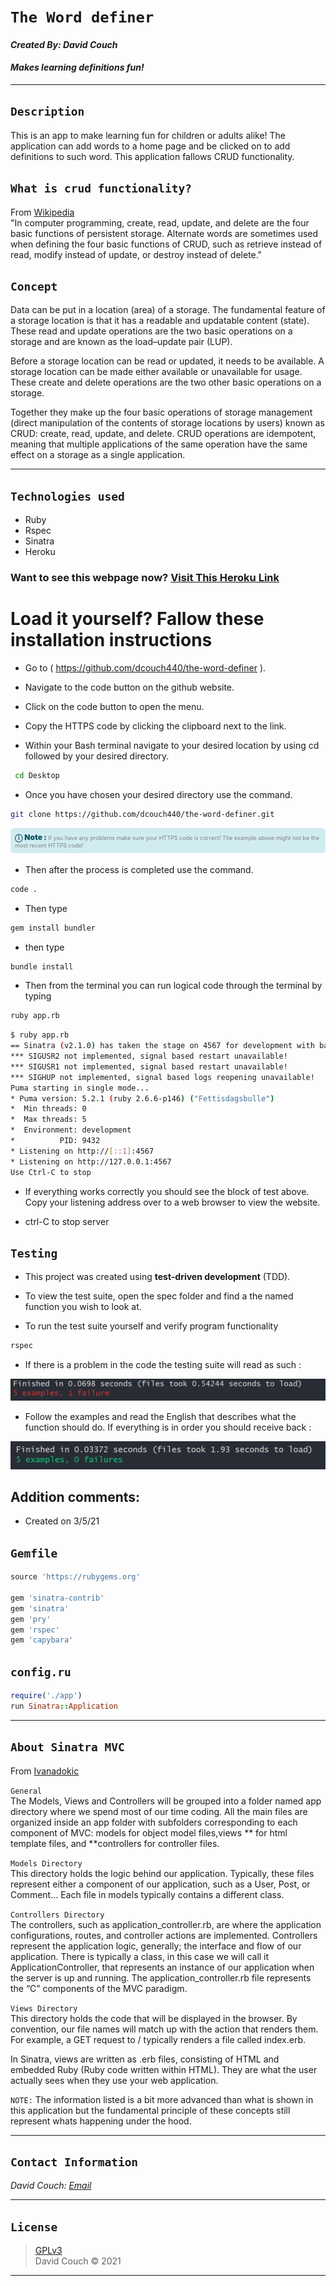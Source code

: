 # `The Word definer`
#### *Created By: David Couch*

#### *Makes learning definitions fun!*
* * *
## `Description`
This is an app to make learning fun for children or adults alike! The application can add words to a home page and be clicked on to add definitions to such word. This application fallows CRUD functionality.

## `What is crud functionality?`
From [Wikipedia](https://en.wikipedia.org/wiki/Create,_read,_update_and_delete)\
"In computer programming, create, read, update, and delete are the four basic functions of persistent storage. Alternate words are sometimes used when defining the four basic functions of CRUD, such as retrieve instead of read, modify instead of update, or destroy instead of delete."

## `Concept`
Data can be put in a location (area) of a storage. The fundamental feature of a storage location is that it has a readable and updatable content (state). These read and update operations are the two basic operations on a storage and are known as the load–update pair (LUP).

Before a storage location can be read or updated, it needs to be available. A storage location can be made either available or unavailable for usage. These create and delete operations are the two other basic operations on a storage.

Together they make up the four basic operations of storage management (direct manipulation of the contents of storage locations by users) known as CRUD: create, read, update, and delete. CRUD operations are idempotent, meaning that multiple applications of the same operation have the same effect on a storage as a single application.


* * *

## `Technologies used`

* Ruby
* Rspec
* Sinatra
* Heroku

### Want to see this webpage now? <a href="https://polar-ravine-97022.herokuapp.com/">Visit This Heroku Link</a>

# Load it yourself? Fallow these installation instructions

* Go to ( https://github.com/dcouch440/the-word-definer ).
* Navigate to the code button on the github website.

* Click on the code button to open the menu.

- Copy the HTTPS code by clicking the clipboard next to the link.

- Within your Bash terminal navigate to your desired location by using cd followed by your desired directory.
```bash
 cd Desktop
```

- Once you have chosen your desired directory use the command.
```bash
git clone https://github.com/dcouch440/the-word-definer.git
```

<div
  style="
    background-color: #d1ecf1;
    color: grey; padding: 6px;
    font-size: 9px;
    border-radius: 5px;
    border: 1px solid #d4ecf1;
    margin-bottom: 18px"
>
  <span
    style="
      font-size: 12px;
      font-weight: 600;
      color: #0c5460;"
  >
    ⓘ
  </span>
  <span
    style="
      font-size: 12px;
      font-weight: 900;
      color: #0c5460;
      margin-bottom: 24px"
  >
    Note :
  </span>
  If you have any problems make sure your HTTPS code is correct! The example above might not be the most recent HTTPS code!
</div>


* Then after the process is completed use the command.

``` bash
code .
```

* Then type

``` bash
gem install bundler
```
* then type

``` bash
bundle install
```
* Then from the terminal you can run logical code through the terminal by typing

```bash
ruby app.rb
```

```bash
$ ruby app.rb
== Sinatra (v2.1.0) has taken the stage on 4567 for development with backup from Puma
*** SIGUSR2 not implemented, signal based restart unavailable!
*** SIGUSR1 not implemented, signal based restart unavailable!
*** SIGHUP not implemented, signal based logs reopening unavailable!
Puma starting in single mode...
* Puma version: 5.2.1 (ruby 2.6.6-p146) ("Fettisdagsbulle")
*  Min threads: 0
*  Max threads: 5
*  Environment: development
*          PID: 9432
* Listening on http://[::1]:4567
* Listening on http://127.0.0.1:4567
Use Ctrl-C to stop
```

* If everything works correctly you should see the block of test above. Copy your listening address over to a web browser to view the website.

* ctrl-C to stop server
## `Testing`
* This project was created using **test-driven development** (TDD).

* To view the test suite, open the spec folder and find a the named function you wish to look at.

* To run the test suite yourself and verify program functionality

```bash
rspec
```

* If there is a problem in the code the testing suite will read as such :

<div>
  <img src="public/img/rspec-f2.PNG" alt="Failing RSpec test">
</div>

* Follow the examples and read the English that describes what the function should do. If everything is in order you should receive back :
<div>
  <img src="public/img/rspec-p.PNG" alt="Passing RSpec test">
</div>

## Addition comments:
* Created on 3/5/21

## `Gemfile`
```ruby
source 'https://rubygems.org'

gem 'sinatra-contrib'
gem 'sinatra'
gem 'pry'
gem 'rspec'
gem 'capybara'
```

## `config.ru`
```ruby
require('./app')
run Sinatra::Application
```
* * *


## `About Sinatra MVC`
From <a href="https://ivanadokic.github.io/sinatra_mvc_file_structure#:~:text=rb%20file%20represents%20the%20%E2%80%9CC,for%20the%20user%20to%20see.">Ivanadokic</a>

`General`\
The Models, Views and Controllers will be grouped into a folder named app directory where we spend most of our time coding. All the main files are organized inside an app folder with subfolders corresponding to each component of MVC: models for object model files,views ** for html template files, and **controllers for controller files.

`Models Directory`\
This directory holds the logic behind our application. Typically, these files represent either a component of our application, such as a User, Post, or Comment… Each file in models typically contains a different class.

`Controllers Directory`\
The controllers, such as application_controller.rb, are where the application configurations, routes, and controller actions are implemented. Controllers represent the application logic, generally; the interface and flow of our application. There is typically a class, in this case we will call it ApplicationController, that represents an instance of our application when the server is up and running. The application_controller.rb file represents the “C” components of the MVC paradigm.

`Views Directory`\
This directory holds the code that will be displayed in the browser. By convention, our file names will match up with the action that renders them. For example, a GET request to / typically renders a file called index.erb.

In Sinatra, views are written as .erb files, consisting of HTML and embedded Ruby (Ruby code written within HTML). They are what the user actually sees when they use your web application.

`NOTE:` The information listed is a bit more advanced than what is shown in this application but the fundamental principle of these concepts still represent whats happening under the hood.
* * *
## `Contact Information`
_David Couch: [Email](dcouch440@gmail.com)_
* * *

## `License`
> [GPLv3](https://choosealicense.com/licenses/gpl-3.0/)\
> David Couch &copy; 2021
* * *

